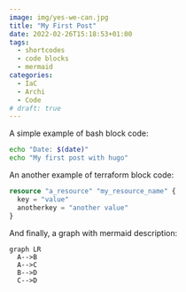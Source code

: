 ```yaml
---
image: img/yes-we-can.jpg
title: "My First Post"
date: 2022-02-26T15:18:53+01:00
tags:
  - shortcodes
  - code blocks
  - mermaid
categories:
  - IaC
  - Archi
  - Code
# draft: true
---
```


A simple example of bash block code:

```bash {linenos=false}
echo "Date: $(date)"
echo "My first post with hugo"
```

An another example of terraform block code:

```terraform
resource "a_resource" "my_resource_name" {
  key = "value"
  anotherkey = "another value"
}
```

And finally, a graph with mermaid description:

```mermaid
graph LR
  A-->B
  A-->C
  B-->D
  C-->D
```
